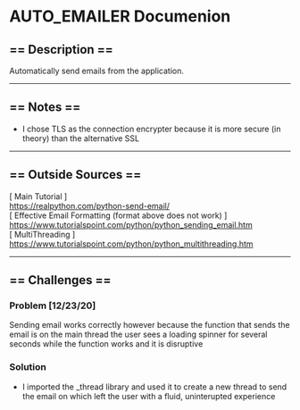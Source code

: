 # AUTO_EMAILER  Documenion

## == Description ==
Automatically send emails from the application.

***
## == Notes ==
- I chose TLS as the connection encrypter because it is more secure (in theory) than the alternative SSL

***
## == Outside Sources ==
[ Main Tutorial ]  
https://realpython.com/python-send-email/  
[ Effective Email Formatting (format above does not work) ]  
https://www.tutorialspoint.com/python/python_sending_email.htm   
[ MultiThreading ]  
https://www.tutorialspoint.com/python/python_multithreading.htm 

***
## == Challenges ==
### Problem [12/23/20]
Sending email works correctly however because the function that sends the email is on the main thread the user sees a loading spinner for several seconds while the function works and it is disruptive
### Solution
- I imported the _thread library and used it to create a new thread to send the email on which left the user with a fluid, uninterupted experience
  